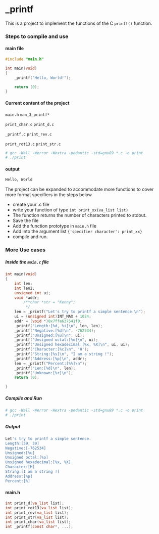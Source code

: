 # _printf

This is a project to implement the functions of the C `printf()` function. 


### Steps to compile and use

#### main file 
```c
#include "main.h"

int main(void)
{
    _printf("Hello, World!");

    return (0);
}

```
#### Current content of the project
`main.h`
`man_3_printf*`

`print_char.c`
`print_d.c`

`_printf.c`
`print_rev.c`

`print_rot13.c`
`print_str.c`

```bash
# gcc -Wall -Werror -Wextra -pedantic -std=gnu89 *.c -o print
# ./print
```

#### output
```sh
Hello, World
```

The project can be expanded to accommodate more functions to cover more format specifiers in the steps below

- create your .c file
- write your function of type `int print_xx(va_list list)`
- The function returns the number of characters printed to stdout.
- Save the file
- Add the function prototype in `main.h` file
- Add into the argument list `{'specifier character': print_xx}`
- compile and run.

### More Use cases 
##### Inside the `main.c` file
```c 
int main(void)
{
    int len;
    int len2;
    unsigned int ui;
    void *addr;
        /**char *str = "Kenny";
         */
    len = _printf("Let's try to printf a simple sentence.\n");
    ui = (unsigned int)INT_MAX + 1024;
    addr = (void *)0x7ffe637541f0;
    _printf("Length:[%d, %i]\n", len, len);
    _printf("Negative:[%d]\n", -762534);
    _printf("Unsigned:[%u]\n", ui);
    _printf("Unsigned octal:[%o]\n", ui);
    _printf("Unsigned hexadecimal:[%x, %X]\n", ui, ui);
    _printf("Character:[%c]\n", 'H');
    _printf("String:[%s]\n", "I am a string !");
    _printf("Address:[%p]\n", addr);
    len = _printf("Percent:[%%]\n");
    _printf("Len:[%d]\n", len);
    _printf("Unknown:[%r]\n");
    return (0);

}
```
##### Compile and Run
```sh
# gcc -Wall -Werror -Wextra -pedantic -std=gnu89 *.c -o print
# ./print
```

##### Output
```sh
Let's try to printf a simple sentence.
Length:[39, 39]
Negative:[-762534]
Unsigned:[%u]
Unsigned octal:[%o]
Unsigned hexadecimal:[%x, %X]
Character:[H]
String:[I am a string !]
Address:[%p]
Percent:[%]
```


#### main.h
```c
int print_d(va_list list);
int print_rot13(va_list list);
int print_rev(va_list list);
int print_str(va_list list);
int print_char(va_list list);
int _printf(const char*, ...);
```


